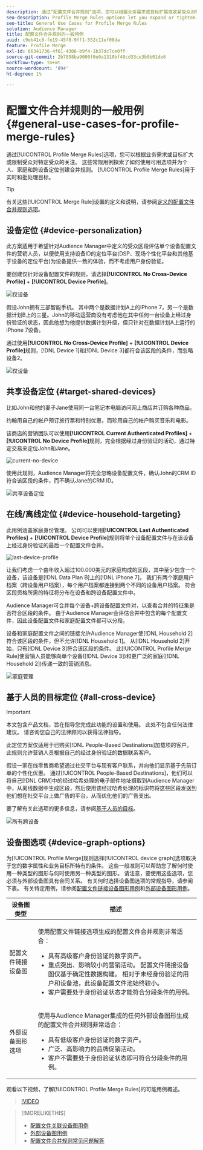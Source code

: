 ```yaml
---
description: 通过“配置文件合并规则”选项，您可以根据业务需求或目标扩展或收紧受众对特定受众的关注。 这些常规用例探索了如何使用可用选项并为个人、家庭和跨设备定位创建合并规则。
seo-description: Profile Merge Rules options let you expand or tighten audience focus on specific audiences based on business needs or goals. These general use cases explore how to use available options and create merge rules for individual, household, and cross-device targeting.
seo-title: General Use Cases for Profile Merge Rules
solution: Audience Manager
title: 配置文件合并规则的一般用例
uuid: c9eb41c8-fe19-45f8-9ff1-552c11ef08da
feature: Profile Merge
exl-id: 66341736-4f61-4306-b9f4-1b37dc7ce0ff
source-git-commit: 2b7858ba9000f0e0a1310bf40cd33ce3b0b01de6
workflow-type: tm+mt
source-wordcount: '894'
ht-degree: 1%

---
```


# 配置文件合并规则的一般用例 {#general-use-cases-for-profile-merge-rules}

通过[!UICONTROL Profile Merge Rules]选项，您可以根据业务需求或目标扩大或限制受众对特定受众的关注。 这些常规用例探索了如何使用可用选项并为个人、家庭和跨设备定位创建合并规则。 [!UICONTROL Profile Merge Rules]用于实时和批处理目标。

>[!TIP]
>
>有关这些[!UICONTROL Merge Rule]设置的定义和说明，请参阅[定义的配置文件合并规则选项](merge-rule-definitions.md)。

## 设备定位 {#device-personalization}

此方案适用于希望针对Audience Manager中定义的受众区段评估单个设备配置文件的营销人员，以便使用支持设备ID的定位平台(DSP、现场个性化平台和其他基于设备的定位平台)为设备提供一致的体验，而不考虑用户身份验证。

要创建仅针对设备配置文件的规则，请选择&#x200B;**[!UICONTROL No Cross-Device Profile]** + **[!UICONTROL Device Profile]**。

![仅设备](assets/device-only.png)

假设John拥有三部智能手机。 其中两个是数据计划A上的iPhone 7，另一个是数据计划B上的三星。John的移动运营商没有考虑他在其中任何一台设备上经过身份验证的状态，因此他想为他提供数据计划升级，但只针对在数据计划A上运行的iPhone 7设备。

通过使用&#x200B;**[!UICONTROL No Cross-Device Profile]** + **[!UICONTROL Device Profile]**&#x200B;规则，[!DNL Device 1]和[!DNL Device 3]都符合该区段的条件，而忽略设备2。

![仅设备](assets/device-management.png)

## 共享设备定位 {#target-shared-devices}

比如John和他的妻子Jane使用同一台笔记本电脑访问网上商店并订购各种商品。

约翰用自己的帐户预订旅行票和特别优惠，而珍用自己的帐户购买音乐和电影。

该商店的营销团队可以使用&#x200B;**[!UICONTROL Current Authenticated Profiles]** + **[!UICONTROL No Device Profile]**&#x200B;规则，完全根据经过身份验证的活动，通过特定交易来定位John和Jane。

![current-no-device](assets/current-no-device.png)

使用此规则，Audience Manager将完全忽略设备配置文件，确认John的CRM ID符合该区段的条件，而不确认Jane的CRM ID。

![共享设备定位](assets/shared-device-targeting.png)

## 在线/离线定位 {#device-household-targeting}

此用例涵盖家庭身份管理。 公司可以使用&#x200B;**[!UICONTROL Last Authenticated Profiles]** + **[!UICONTROL Device Profile]**&#x200B;规则将单个设备配置文件与在该设备上经过身份验证的最后一个配置文件合并。

![last-device-profile](assets/last-device-profile.png)

让我们考虑一个由年收入超过100.000美元的家庭构成的区段，其中至少包含一个设备，该设备是[!DNL Data Plan B]上的[!DNL iPhone 7]。 我们有两个家庭用户档案（跨设备用户档案），每个用户档案都连接到两个不同的设备用户档案。 符合区段资格所需的特征将分布在设备和跨设备配置文件中。

Audience Manager可合并每个设备+跨设备配置文件对，以查看合并的特征集是否符合区段的条件。 由于Audience Manager会评估合并中包含的每个配置文件，因此设备配置文件和家庭配置文件都可以分段。

设备和家庭配置文件之间的链接允许Audience Manager使[!DNL Household 2]符合该区段的条件，但不允许[!DNL Household 1]。 从[!DNL Household 2]开始，只有[!DNL Device 3]符合该区段的条件。 此[!UICONTROL Profile Merge Rule]使营销人员能够向单个设备([!DNL Device 3])和更广泛的家庭([!DNL Household 2])传递一致的营销消息。

![家庭管理](assets/household-management.png)

## 基于人员的目标定位 {#all-cross-device}

>[!IMPORTANT]
>
>本文包含产品文档，旨在指导您完成此功能的设置和使用。 此处不包含任何法律建议。 请咨询您自己的法律顾问以获得法律指导。

此定位方案仅适用于已购买[!DNL People-Based Destinations]加载项的客户。 此规则允许营销人员根据自己的经过身份验证的数据联系客户。

假设一家在线零售商希望通过社交平台与现有客户联系，并向他们显示基于先前订单的个性化优惠。 通过[!UICONTROL People-Based Destinations]，他们可以将自己[!DNL CRM]中的经过哈希处理的电子邮件地址摄取到Audience Manager中，从离线数据中生成区段，然后使用该经过哈希处理的标识符将这些区段发送到他们想在社交平台上做广告的平台，从而优化他们的广告支出。

要了解有关此选项的更多信息，请参阅[基于人员的目标](../destinations/people-based-destinations-overview.md)。

![所有跨设备](assets/all-cross-device.png)

## 设备图选项 {#device-graph-options}

为[!UICONTROL Profile Merge]规则选择[!UICONTROL device graph]选项取决于您的数字属性和业务目标所特有的条件。 这些一般准则可以帮助您了解何时使用一种类型的图形与何时使用另一种类型的图形。 请注意，要使用这些选项，您必须与外部设备图具有合同关系。 有关何时选择设备图选项的常规指导，请参阅下表。 有关特定用例，请参阅[配置文件链接设备图形用例](profile-link-use-case.md)和[外部设备图形用例](external-graph-use-cases.md)。

<table id="table_66D9152D4FF040A186003272D456625D"> 
 <thead> 
  <tr> 
   <th colname="col1" class="entry"> 设备图类型 </th> 
   <th colname="col2" class="entry"> 描述 </th> 
  </tr>
 </thead>
 <tbody> 
  <tr> 
   <td colname="col1"> <p><span class="wintitle">配置文件链接设备图</span> </p> </td> 
   <td colname="col2"> <p>使用<span class="wintitle">配置文件链接</span>选项生成的<span class="wintitle">配置文件合并</span>规则非常适合： </p> <p> 
     <ul id="ul_FF44FA894BB2448887C8EDA9C8407EF9"> 
      <li id="li_E22505210C664FE6A9AA7C61244B36DA">具有高级客户身份验证的数字资产。 </li> 
      <li id="li_BE7112EE611E4DEB95B5C0A2852BFA97">重点突出、影响较小的营销活动。 <span class="wintitle">配置文件链接</span>设备图仅基于确定性数据构建。 相对于未经身份验证的用户和设备池，此设备配置文件池始终较小。 </li> 
      <li id="li_5FD9E936A72A4EFE80E694FA2E08E385">客户需要处于身份验证状态才能符合分段条件的用例。 </li> 
     </ul> </p> </td> 
  </tr> 
  <tr> 
   <td colname="col1"> <p>外部设备图形选项 </p> </td> 
   <td colname="col2"> <p>使用与<span class="keyword">Audience Manager</span>集成的任何外部设备图形生成的<span class="wintitle">配置文件合并</span>规则非常适合： </p> <p> 
     <ul id="ul_D76D773988604A619FA4A3BF37F910F0"> 
      <li id="li_969A0755A9E34CBEB2F7331C137B9A26">具有低级客户身份验证的数字资产。 </li> 
      <li id="li_AC78C8B4AD5340FFAC44FE851096C6A6">广泛、高影响力的品牌促销活动。 </li> 
      <li id="li_14AEC54CE34440889A3A36324EC6F497">客户不需要处于身份验证状态即可符合分段条件的用例。 </li> 
     </ul> </p> </td> 
  </tr> 
 </tbody> 
</table>

观看以下视频，了解[!UICONTROL Profile Merge Rules]的可能用例概述。

>[!VIDEO](https://video.tv.adobe.com/v/28975/)

>[!MORELIKETHIS]
>
>* [配置文件关联设备图用例](profile-link-use-case.md)
>* [外部设备图用例](external-graph-use-cases.md)
>* [配置文件合并规则常见问题解答](../../faq/faq-profile-merge.md)
